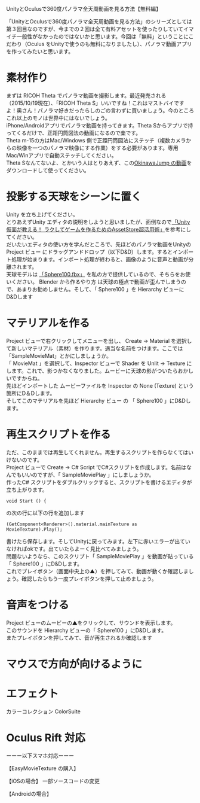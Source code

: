 UnityとOculusで360度パノラマ全天周動画を見る方法【無料編】

「UnityとOculusで360度パノラマ全天周動画を見る方法」のシリーズとしては第３回目なのですが、今までの２回は全て有料アセットを使ったりしていてイマイチ一般性がなかったのではないかと思います。今回は「無料」ということにこだわり（Oculus をUnityで使うのも無料になりましたし）、パノラマ動画アプリを作ってみたいと思います。

# 素材作り
まずは RICOH Theta でパノラマ動画を撮影します。最近発売される（2015/10/19現在）、「RICOH Theta S」いいですね！これはマストバイですよ！奥さん！パノラマ好きだったらしのごの言わずに買いましょう。今のところこれ以上のモノは世界中にはないでしょう。<br />
iPhone/Androidアプリでパノラマ動画を持ってきます。Theta Sからアプリで持ってくるだけで、正距円筒図法の動画になるので楽です。<br />
Theta m-15の方はMac/Windows 側で正距円筒図法にステッチ（複数カメラからの映像を一つのパノラマ映像にする作業）をする必要があります。専用Mac/Winアプリで自動ステッチしてください。<br />
Theta Sなんてないよ、とかいう人はとりあえず、この<a href="http://files.unity3d.co.jp/HiyoshiJump/OkinawaJump.mp4">OkinawaJump の動画</a>をダウンロードして使ってください。<br />

# 投影する天球をシーンに置く
Unity を立ち上げてください。<br />
とりあえずUnity エディタの説明をしようと思いましたが、面倒なので<a href="http://gihyo.jp/dev/serial/01/unity-asset-tech/0001?page=1">「Unity仮面が教える！ ラクしてゲームを作るためのAssetStore超活用術」</a>を参考にしてください。<br />
だいたいエディタの使い方を学んだところで、先ほどのパノラマ動画をUnityのProject ビュー にドラッグアンドドロップ（以下D&D）します。するとインポート処理が始まります。インポート処理が終わると、画像のように音声と動画が分離されます。<br />
天球モデルは <a href="https://dl.dropboxusercontent.com/u/5911974/Sphere100.fbx">「Sphere100.fbx」</a> を私の方で提供しているので、そちらをお使いください。 Blender から作るやり方 は天球の極点で動画が歪んでしまうので、あまりお勧めしません。そして、「 Sphere100 」を Hierarchy ビューにD&Dします<br />

# マテリアルを作る
Project ビューで右クリックしてメニューを出し、 Create → Material を選択して新しいマテリアル（素材）を作ります。適当な名前をつけます。ここでは「SampleMovieMat」とかにしましょうか。<br />
「 MovieMat 」を選択して、Inspector ビューで Shader を Unlit → Texture にします。これで、影つかなくなりました。ムービーに天球の影がついたらおかしいですからね。<br />
先ほどインポートした ムービーファイルを Inspector の None (Texture) という箇所にD＆Dします。<br />
そしてこのマテリアルを先ほど Hierarchy ビュー の 「 Sphere100 」にD&Dします。<br />

# 再生スクリプトを作る
ただ、このままでは再生してくれません。再生するスクリプトを作らなくてはいけないのです。<br />
Project ビューで Create → C# Script でC#スクリプトを作成します。名前はなんでもいいのですが、「 SampleMoviePlay 」にしましょうか。<br />
作ったC# スクリプトをダブルクリックすると、スクリプトを書けるエディタが立ち上がります。<br />

    void Start () {

の次の行に以下の行を追加します<br />

    (GetComponent<Renderer>().material.mainTexture as MovieTexture).Play();

書けたら保存します。そしてUnityに戻ってみます。左下に赤いエラーが出ていなければokです。出ていたらよーく見比べてみましょう。 <br />
問題ないようなら、このスクリプト「 SampleMoviePlay 」を動画が貼っている「 Sphere100 」にD&Dします。<br />
これでプレイボタン（画面中央上の▲）を押してみて、動画が動くか確認しましょう。確認したらもう一度プレイボタンを押して止めましょう。 <br />

# 音声をつける
Project ビューのムービーの▲をクリックして、サウンドを表示します。<br />
このサウンドを Hierarchy ビューの「 Sphere100 」にD&Dします。<br />
またプレイボタンを押してみて、音が再生されるか確認します<br />

# マウスで方向が向けるように

# エフェクト
カラーコレクション
ColorSuite

# Oculus Rift 対応

ーーー以下スマホ対応ーーー

【EasyMovieTexture の購入】

【iOSの場合】
一部ソースコードの変更

【Androidの場合】

